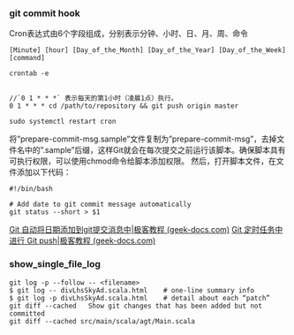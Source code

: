 
###  git commit hook

Cron表达式由6个字段组成，分别表示分钟、小时、日、月、周、命令

```shell
[Minute] [hour] [Day_of_the_Month] [Day_of_the_Year] [Day_of_the_Week] [command]

crontab -e


//`0 1 * * *` 表示每天的第1小时（凌晨1点）执行。
0 1 * * * cd /path/to/repository && git push origin master

sudo systemctl restart cron

```

将”prepare-commit-msg.sample”文件复制为”prepare-commit-msg”，去掉文件名中的”.sample”后缀，这样Git就会在每次提交之前运行该脚本。确保脚本具有可执行权限，可以使用chmod命令给脚本添加权限。
然后，打开脚本文件，在文件添加以下代码：

```
#!/bin/bash

# Add date to git commit message automatically
git status --short > $1

```

[Git 自动将日期添加到git提交消息中|极客教程 (geek-docs.com)](https://geek-docs.com/git/git-questions/40_git_add_date_to_git_commit_message_automatically.html)
[Git 定时任务中进行 Git push|极客教程 (geek-docs.com)](https://geek-docs.com/git/git-questions/23_git_git_push_via_cron.html#ftoc-heading-3)


### show_single_file_log

```
git log -p --follow -- <filename>
$ git log -- divLhsSkyAd.scala.html    # one-line summary info
$ git log -p divLhsSkyAd.scala.html    # detail about each “patch”
git diff --cached   Show git changes that has been added but not committed
git diff --cached src/main/scala/agt/Main.scala
```

